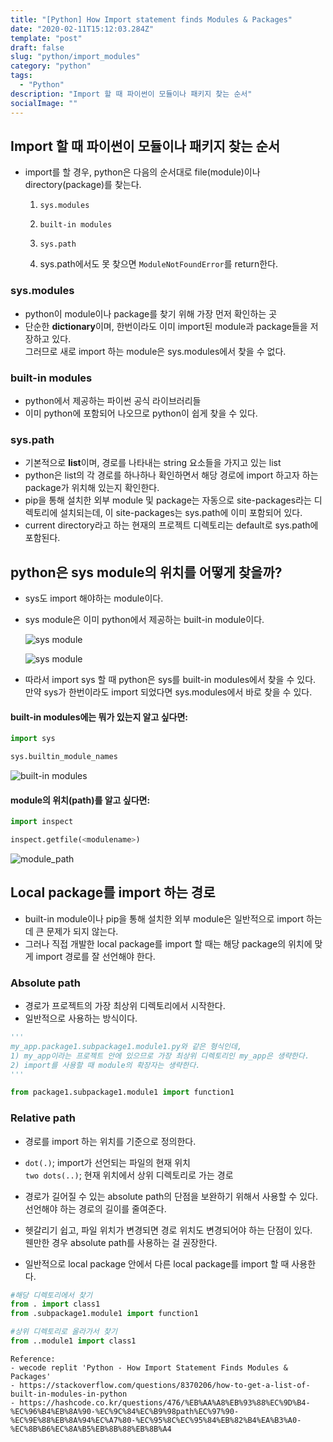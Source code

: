 ```yaml
---
title: "[Python] How Import statement finds Modules & Packages"
date: "2020-02-11T15:12:03.284Z"
template: "post"
draft: false
slug: "python/import_modules"
category: "python"
tags:
  - "Python"
description: "Import 할 때 파이썬이 모듈이나 패키지 찾는 순서"
socialImage: ""
---
```




## Import 할 때 파이썬이 모듈이나 패키지 찾는 순서

- import를 할 경우, python은 다음의 순서대로 file(module)이나 directory(package)를 찾는다.

    1) `sys.modules`

    2) `built-in modules`

    3) `sys.path`

    4) sys.path에서도 못 찾으면 `ModuleNotFoundError`를 return한다.

### sys.modules

- python이 module이나 package를 찾기 위해 가장 먼저 확인하는 곳
- 단순한 **dictionary**이며, 한번이라도 이미 import된 module과 package들을 저장하고 있다.\
그러므로 새로 import 하는 module은 sys.modules에서 찾을 수 없다.

### built-in modules

- python에서 제공하는 파이썬 공식 라이브러리들
- 이미 python에 포함되어 나오므로 python이 쉽게 찾을 수 있다.

### sys.path

- 기본적으로 **list**이며, 경로를 나타내는 string 요소들을 가지고 있는 list
- python은 list의 각 경로를 하나하나 확인하면서 해당 경로에 import 하고자 하는 package가 위치해 있는지 확인한다.
- pip을 통해 설치한 외부 module 및 package는 자동으로 site-packages라는 디렉토리에 설치되는데, 이 site-packages는 sys.path에 이미 포함되어 있다.
- current directory라고 하는 현재의 프로젝트 디렉토리는 default로 sys.path에 포함된다.

## python은 sys module의 위치를 어떻게 찾을까?

- sys도 import 해야하는 module이다.

- sys module은 이미 python에서 제공하는 built-in module이다.

    ![sys module](https://user-images.githubusercontent.com/53142539/77428452-738cc880-6e1b-11ea-94dc-66296a031c10.png)

    ![sys module](https://user-images.githubusercontent.com/53142539/77428457-7687b900-6e1b-11ea-896d-3f53c830a405.png)

- 따라서 import sys 할 때 python은 sys를 built-in modules에서 찾을 수 있다.\
만약 sys가 한번이라도 import 되었다면 sys.modules에서 바로 찾을 수 있다.

#### built-in modules에는 뭐가 있는지 알고 싶다면:

```python
import sys

sys.builtin_module_names
```

![built-in modules](https://user-images.githubusercontent.com/53142539/77428547-9b7c2c00-6e1b-11ea-8c78-53dcefe0ac36.png)

#### module의 위치(path)를 알고 싶다면:

```python
import inspect

inspect.getfile(<modulename>)
```

![module_path](https://user-images.githubusercontent.com/53142539/77428552-9dde8600-6e1b-11ea-938c-eb1ab246a46a.png)

## Local package를 import 하는 경로

- built-in module이나 pip을 통해 설치한 외부 module은 일반적으로 import 하는 데 큰 문제가 되지 않는다.
- 그러나 직접 개발한 local package를 import 할 때는 해당 package의 위치에 맞게 import 경로를 잘 선언해야 한다.

### Absolute path

- 경로가 프로젝트의 가장 최상위 디렉토리에서 시작한다.
- 일반적으로 사용하는 방식이다.

```python
'''
my_app.package1.subpackage1.module1.py와 같은 형식인데,
1) my_app이라는 프로젝트 안에 있으므로 가장 최상위 디렉토리인 my_app은 생략한다.
2) import를 사용할 때 module의 확장자는 생략한다.
'''

from package1.subpackage1.module1 import function1
```

### Relative path

- 경로를 import 하는 위치를 기준으로 정의한다.
- `dot(.)`; import가 선언되는 파일의 현재 위치\
`two dots(..)`; 현재 위치에서 상위 디렉토리로 가는 경로

- 경로가 길어질 수 있는 absolute path의 단점을 보완하기 위해서 사용할 수 있다.\
선언해야 하는 경로의 길이를 줄여준다.

- 헷갈리기 쉽고, 파일 위치가 변경되면 경로 위치도 변경되어야 하는 단점이 있다.\
웬만한 경우 absolute path를 사용하는 걸 권장한다.

- 일반적으로 local package 안에서 다른 local package를 import 할 때 사용한다.

```python
#해당 디렉토리에서 찾기
from . import class1
from .subpackage1.module1 import function1
```

```python
#상위 디렉토리로 올라가서 찾기
from ..module1 import class1
```

<p>

```
Reference:
- wecode replit 'Python - How Import Statement Finds Modules & Packages'
- https://stackoverflow.com/questions/8370206/how-to-get-a-list-of-built-in-modules-in-python
- https://hashcode.co.kr/questions/476/%EB%AA%A8%EB%93%88%EC%9D%B4-%EC%96%B4%EB%8A%90-%EC%9C%84%EC%B9%98path%EC%97%90-%EC%9E%88%EB%8A%94%EC%A7%80-%EC%95%8C%EC%95%84%EB%82%B4%EA%B3%A0-%EC%8B%B6%EC%8A%B5%EB%8B%88%EB%8B%A4
```